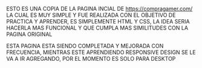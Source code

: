 ESTO ES UNA COPIA DE LA PAGINA INCIAL DE https://compragamer.com/ LA CUAL ES MUY SIMPLE Y FUE 
REALIZADA CON EL OBJETIVO DE PRACTICA Y APRENDER, ES SIMPLEMENTE HTML Y CSS, LA IDEA SERIA 
HACERLA MAS FUNCIONAL Y QUE CUMPLA MAS SIMILITUDES CON LA PAGINA ORIGINAL


ESTA PAGINA ESTA SIENDO COMPLETADA Y MEJORADA CON FRECUENCIA, MIENTRAS ESTE APRENDIENDO RESPONSIVE DESIGN SE LE VA A IR AGREGANDO, POR EL MOMENTO ES SOLO PARA DESKTOP